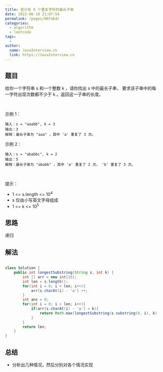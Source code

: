 ```yaml
---
title: 至少有 K 个重复字符的最长子串
date: 2022-06-18 21:07:54
permalink: /pages/00fab4/
categories:
  - algorithm
  - leetcode
tags:
  - 
author: 
  name: JavaInterview.cn
  link: https://JavaInterview.cn
---
```


## 题目

给你一个字符串 s 和一个整数 k ，请你找出 s 中的最长子串， 要求该子串中的每一字符出现次数都不少于 k 。返回这一子串的长度。

 

示例 1：

    输入：s = "aaabb", k = 3
    输出：3
    解释：最长子串为 "aaa" ，其中 'a' 重复了 3 次。
示例 2：

    输入：s = "ababbc", k = 2
    输出：5
    解释：最长子串为 "ababb" ，其中 'a' 重复了 2 次， 'b' 重复了 3 次。
 

提示：

- 1 <= s.length <= 10<sup>4</sup>
- s 仅由小写英文字母组成
- 1 <= k <= 10<sup>5</sup>



## 思路

递归

## 解法
```java

class Solution {
    public int longestSubstring(String s, int k) {
        int [] arr = new int[26];
        int len = s.length();
        for(int i = 0; i < len; i++){
            arr[s.charAt(i) - 'a'] ++;
        }
        int ans = 0;
        for(int i = 0; i < len; i++){
            if(arr[s.charAt(i) - 'a'] < k){
                return Math.max(longestSubstring(s.substring(0, i), k), longestSubstring(s.substring(i + 1, len), k));
            }
        }
        return len;
    }
}
```

## 总结

- 分析出几种情况，然后分别对各个情况实现 
